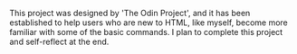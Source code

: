 This project was designed by 'The Odin Project', and it has been established to help users who are new to HTML, like myself, become more familiar with some of the basic commands. I plan to complete this project and self-reflect at the end.
